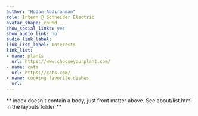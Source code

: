 ```yaml
---
author: "Hodan Abdirahman"
role: Intern @ Schneider Electric
avatar_shape: round
show_social_links: yes
show_audio_link: no
audio_link_label:
link_list_label: Interests
link_list:
- name: plants
  url: https://www.chooseyourplant.com/
- name: cats
  url: https://cats.com/
- name: cooking favorite dishes
  url:
---
```


\*\* index doesn't contain a body, just front matter above. See about/list.html in the layouts folder \*\*
